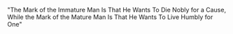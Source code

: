 "The Mark of the Immature Man Is That He Wants To Die Nobly for a Cause, While the Mark of the Mature Man Is That He Wants To Live Humbly for One"